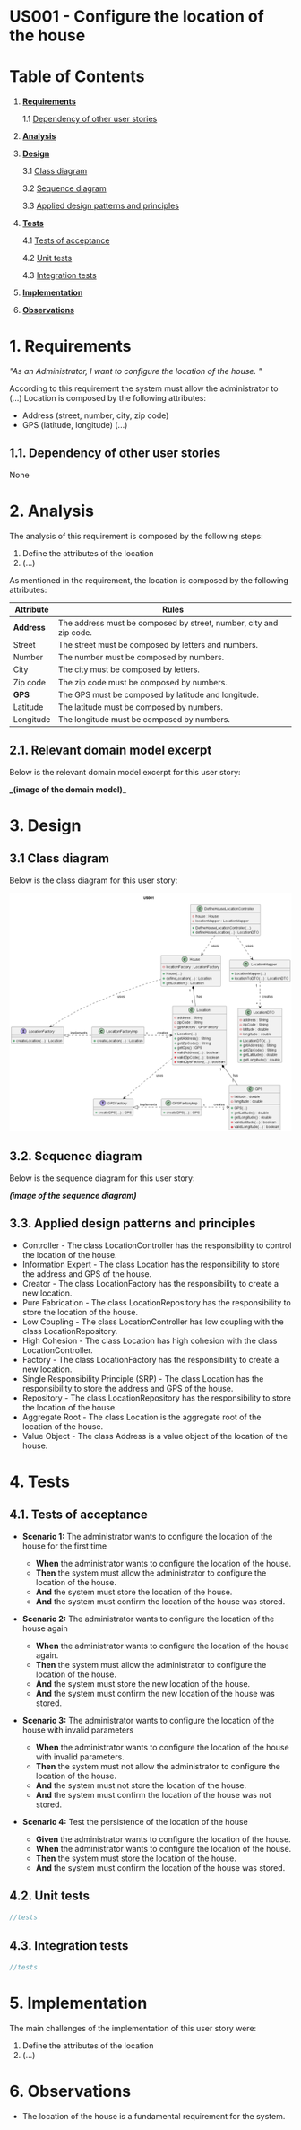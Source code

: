 # US001 - Configure the location of the house



# Table of Contents
1. **[Requirements](#1-requirements)**

    1.1 [Dependency of other user stories](#11-dependency-of-other-user-stories)
2. **[Analysis](#2-analysis)**
3. **[Design](#3-design)**

    3.1 [Class diagram](#31-class-diagram)
    
    3.2 [Sequence diagram](#32-sequence-diagram)

    3.3 [Applied design patterns and principles](#33-applied-design-patterns-and-principles)
4. **[Tests](#4-tests)**

    4.1 [Tests of acceptance](#41-tests-of-acceptance)

    4.2 [Unit tests](#42-unit-tests)

    4.3 [Integration tests](#43-integration-tests)
5. **[Implementation](#5-implementation)**
6. **[Observations](#observations)**



# 1. Requirements
_"As an Administrator, I want to configure the location of the house. "_

According to this requirement the system must allow the administrator to (...)
Location is composed by the following attributes:
- Address (street, number, city, zip code)
- GPS (latitude, longitude)
(...)

## 1.1. Dependency of other user stories
None

# 2. Analysis

The analysis of this requirement is composed by the following steps:

1. Define the attributes of the location
2. (...)

As mentioned in the requirement, the location is composed by the following attributes:

| Attribute | Rules |
|-----------|-------|
| **Address**   | The address must be composed by street, number, city and zip code. |
| Street    | The street must be composed by letters and numbers. |
| Number    | The number must be composed by numbers. |
| City      | The city must be composed by letters. |
| Zip code  | The zip code must be composed by numbers. |
| **GPS**       | The GPS must be composed by latitude and longitude. |
| Latitude  | The latitude must be composed by numbers. |
| Longitude | The longitude must be composed by numbers. |


## 2.1. Relevant domain model excerpt

Below is the relevant domain model excerpt for this user story:

**_(image of the domain model)**_


# 3. Design

## 3.1 Class diagram

Below is the class diagram for this user story:


![US001-US001.png](..%2Fclass%2Fuserstory%2FUS001%2FUS001-US001.png)


## 3.2. Sequence diagram

Below is the sequence diagram for this user story:

**_(image of the sequence diagram)_**

## 3.3. Applied design patterns and principles

* Controller - The class LocationController has the responsibility to control the location of the house.
* Information Expert - The class Location has the responsibility to store the address and GPS of the house.
* Creator - The class LocationFactory has the responsibility to create a new location.
* Pure Fabrication - The class LocationRepository has the responsibility to store the location of the house.
* Low Coupling - The class LocationController has low coupling with the class LocationRepository.
* High Cohesion - The class Location has high cohesion with the class LocationController.
* Factory - The class LocationFactory has the responsibility to create a new location.
* Single Responsibility Principle (SRP) - The class Location has the responsibility to store the address and GPS of the house.
* Repository - The class LocationRepository has the responsibility to store the location of the house.
* Aggregate Root - The class Location is the aggregate root of the location of the house.
* Value Object - The class Address is a value object of the location of the house.

# 4. Tests

## 4.1. Tests of acceptance

- **Scenario 1:** The administrator wants to configure the location of the house for the first time
  - **When** the administrator wants to configure the location of the house.
  - **Then** the system must allow the administrator to configure the location of the house.
  - **And** the system must store the location of the house.
  - **And** the system must confirm the location of the house was stored.

- **Scenario 2:** The administrator wants to configure the location of the house again
  - **When** the administrator wants to configure the location of the house again.
  - **Then** the system must allow the administrator to configure the location of the house.
  - **And** the system must store the new location of the house.
  - **And** the system must confirm the new location of the house was stored.

- **Scenario 3:** The administrator wants to configure the location of the house with invalid parameters
  - **When** the administrator wants to configure the location of the house with invalid parameters.
  - **Then** the system must not allow the administrator to configure the location of the house.
  - **And** the system must not store the location of the house.
  - **And** the system must confirm the location of the house was not stored.

- **Scenario 4:** Test the persistence of the location of the house
  - **Given** the administrator wants to configure the location of the house.
  - **When** the administrator wants to configure the location of the house.
  - **Then** the system must store the location of the house.
  - **And** the system must confirm the location of the house was stored.



## 4.2. Unit tests

```java
//tests
```

## 4.3. Integration tests

```java
//tests
```

# 5. Implementation

The main challenges of the implementation of this user story were:
1. Define the attributes of the location
2. (...)

# 6. Observations

* The location of the house is a fundamental requirement for the system.